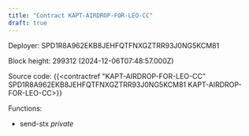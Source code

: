 ```yaml
---
title: "Contract KAPT-AIRDROP-FOR-LEO-CC"
draft: true
---
```

Deployer: SPD1R8A962EKB8JEHFQTFNXGZTRR93J0NG5KCM81


 



Block height: 299312 (2024-12-06T07:48:57.000Z)

Source code: {{<contractref "KAPT-AIRDROP-FOR-LEO-CC" SPD1R8A962EKB8JEHFQTFNXGZTRR93J0NG5KCM81 KAPT-AIRDROP-FOR-LEO-CC>}}

Functions:

* send-stx _private_

